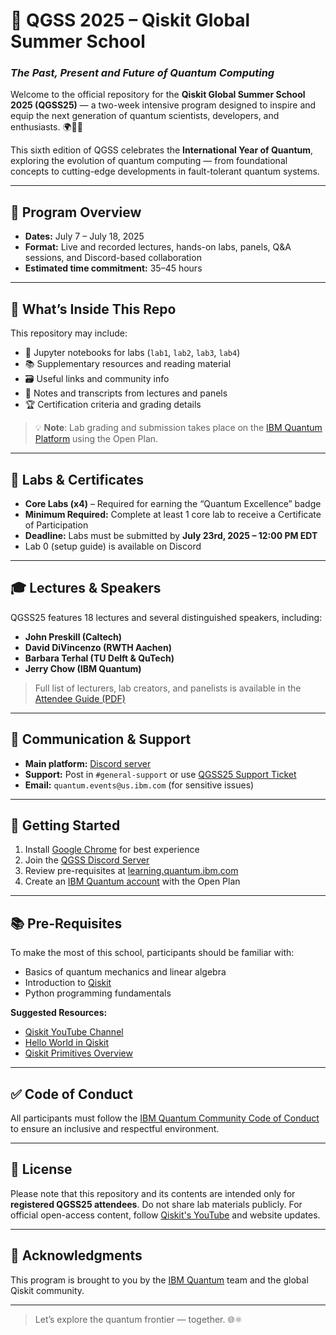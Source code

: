 # 🧠 QGSS 2025 – Qiskit Global Summer School  
### *The Past, Present and Future of Quantum Computing*

Welcome to the official repository for the **Qiskit Global Summer School 2025 (QGSS25)** — a two-week intensive program designed to inspire and equip the next generation of quantum scientists, developers, and enthusiasts. 🌍🧑‍🔬

This sixth edition of QGSS celebrates the **International Year of Quantum**, exploring the evolution of quantum computing — from foundational concepts to cutting-edge developments in fault-tolerant quantum systems.

---

## 📅 Program Overview

- **Dates:** July 7 – July 18, 2025
- **Format:** Live and recorded lectures, hands-on labs, panels, Q&A sessions, and Discord-based collaboration
- **Estimated time commitment:** 35–45 hours

---

## 🧰 What’s Inside This Repo

This repository may include:

- 📓 Jupyter notebooks for labs (`lab1`, `lab2`, `lab3`, `lab4`)
- 📚 Supplementary resources and reading material
- 🗃️ Useful links and community info
- 📝 Notes and transcripts from lectures and panels
- 🏆 Certification criteria and grading details

> 💡 **Note**: Lab grading and submission takes place on the [IBM Quantum Platform](https://quantum.cloud.ibm.com/) using the Open Plan.

---

## 🧪 Labs & Certificates

- **Core Labs (x4)** – Required for earning the “Quantum Excellence” badge
- **Minimum Required:** Complete at least 1 core lab to receive a Certificate of Participation
- **Deadline:** Labs must be submitted by **July 23rd, 2025 – 12:00 PM EDT**
- Lab 0 (setup guide) is available on Discord

---

## 🎓 Lectures & Speakers

QGSS25 features 18 lectures and several distinguished speakers, including:

- **John Preskill (Caltech)**
- **David DiVincenzo (RWTH Aachen)**
- **Barbara Terhal (TU Delft & QuTech)**
- **Jerry Chow (IBM Quantum)**

> Full list of lecturers, lab creators, and panelists is available in the [Attendee Guide (PDF)](./QGSS%202025%20Attendee%20Guide.pdf)

---

## 📢 Communication & Support

- **Main platform:** [Discord server](https://ibm.biz/QGSS25_DISCORD)
- **Support:** Post in `#general-support` or use [QGSS25 Support Ticket](https://ibm.biz/QGSS25-Support)
- **Email:** `quantum.events@us.ibm.com` (for sensitive issues)

---

## 🧭 Getting Started

1. Install [Google Chrome](https://www.google.com/chrome/) for best experience
2. Join the [QGSS Discord Server](https://ibm.biz/QGSS25_DISCORD)
3. Review pre-requisites at [learning.quantum.ibm.com](https://learning.quantum.ibm.com/)
4. Create an [IBM Quantum account](https://quantum.cloud.ibm.com/) with the Open Plan

---

## 📚 Pre-Requisites

To make the most of this school, participants should be familiar with:

- Basics of quantum mechanics and linear algebra
- Introduction to [Qiskit](https://qiskit.org/)
- Python programming fundamentals

**Suggested Resources:**
- [Qiskit YouTube Channel](https://www.youtube.com/@qiskit)
- [Hello World in Qiskit](https://youtu.be/93-zLTppFZw)
- [Qiskit Primitives Overview](https://youtu.be/35ykEg3fG4c)

---

## ✅ Code of Conduct

All participants must follow the [IBM Quantum Community Code of Conduct](https://github.com/Qiskit/qiskit/blob/master/CODE_OF_CONDUCT.md) to ensure an inclusive and respectful environment.

---

## 📄 License

Please note that this repository and its contents are intended only for **registered QGSS25 attendees**. Do not share lab materials publicly. For official open-access content, follow [Qiskit's YouTube](https://www.youtube.com/@qiskit) and website updates.

---

## 🤝 Acknowledgments

This program is brought to you by the [IBM Quantum](https://quantum.ibm.com/) team and the global Qiskit community.

---

> Let’s explore the quantum frontier — together. 🌐⚛️








